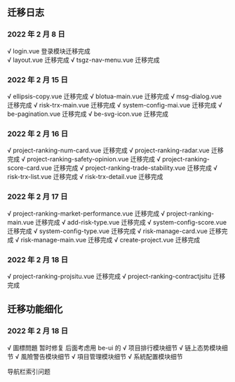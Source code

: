 ## 迁移日志

### 2022 年 2 月 8 日

√ login.vue 登录模块迁移完成  
√ layout.vue 迁移完成
√ tsgz-nav-menu.vue 迁移完成

### 2022 年 2 月 15 日

√ ellipsis-copy.vue 迁移完成
√ blotua-main.vue 迁移完成
√ msg-dialog.vue 迁移完成
√ risk-trx-main.vue 迁移完成
√ system-config-mai.vue 迁移完成
√ be-pagination.vue 迁移完成 
√ be-svg-icon.vue 迁移完成 

### 2022 年 2 月 16 日

√ project-ranking-num-card.vue 迁移完成
√ project-ranking-radar.vue 迁移完成
√ project-ranking-safety-opinion.vue 迁移完成
√ project-ranking-score-card.vue 迁移完成
√ project-ranking-trade-stability.vue 迁移完成
√ risk-trx-list.vue 迁移完成
√ risk-trx-detail.vue 迁移完成

### 2022 年 2 月 17 日

√ project-ranking-market-performance.vue 迁移完成
√ project-ranking-main.vue 迁移完成
√ add-risk-type.vue 迁移完成
√ system-config-score.vue 迁移完成
√ system-config-type.vue 迁移完成
√ risk-manage-card.vue 迁移完成
√ risk-manage-main.vue 迁移完成
√ create-project.vue 迁移完成

### 2022 年 2 月 18 日

√ project-ranking-projsitu.vue 迁移完成
√ project-ranking-contractjsitu 迁移完成

## 迁移功能细化

### 2022 年 2 月 18 日

√ 圖標問題 暂时修复 后面考虑用 be-ui 的
√ 项目排行模块细节
√ 链上态势模块细节
√ 風險警告模块细节
√ 項目管理模块细节
√ 系統配置模块细节

导航栏索引问题
